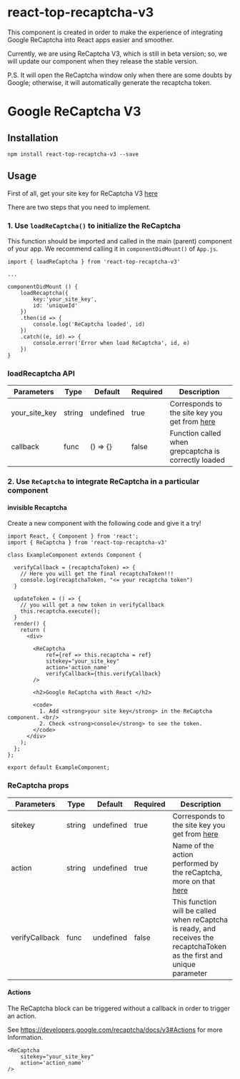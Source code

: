 # react-top-recaptcha-v3

This component is created in order to make the experience of integrating Google ReCaptcha into React apps easier and smoother.

Currently, we are using ReCaptcha V3, which is still in beta version; so, we will update our component when they release the stable version.

P.S. It will open the ReCaptcha window only when there are some doubts by Google; otherwise, it will automatically generate the recaptcha token.

# Google ReCaptcha V3

## Installation

`npm install react-top-recaptcha-v3 --save`

## Usage

First of all, get your site key for ReCaptcha V3 [here](https://www.google.com/recaptcha/admin#v3signup "V3 signup")

There are two steps that you need to implement.

### 1. Use `loadReCaptcha()` to initialize the ReCaptcha

This function should be imported and called in the main (parent) component of your app. We recommend calling it in `componentDidMount()` of `App.js`.

```
import { loadReCaptcha } from 'react-top-recaptcha-v3'

...

componentDidMount () {
	loadRecaptcha({
		key:'your_site_key',
		id: 'uniqueId'
	})
	.then(id => {
		console.log('ReCaptcha loaded', id)
	})
	.catch((e, id) => {
		console.error('Error when load ReCaptcha', id, e)
	})
}
```

### loadRecaptcha API

| Parameters           | Type    | Default   | Required | Description                  |
|----------------------|---------|-----------|----------|------------------------------|
| your_site_key        | string  | undefined | true     | Corresponds to the site key you get from [here](https://www.google.com/recaptcha/admin#v3signup "V3 signup") |
| callback             | func    | () => {}  | false    | Function called when grepcaptcha is correctly loaded |s


### 2. Use `ReCaptcha` to integrate ReCaptcha in a particular component

#### invisible Recaptcha

Create a new component with the following code and give it a try!

```
import React, { Component } from 'react';
import { ReCaptcha } from 'react-top-recaptcha-v3'

class ExampleComponent extends Component {

  verifyCallback = (recaptchaToken) => {
    // Here you will get the final recaptchaToken!!!  
    console.log(recaptchaToken, "<= your recaptcha token")
  }

  updateToken = () => {
    // you will get a new token in verifyCallback
    this.recaptcha.execute();
  }
  render() {
    return (
      <div>

        <ReCaptcha
            ref={ref => this.recaptcha = ref}
            sitekey="your_site_key"
            action='action_name'
            verifyCallback={this.verifyCallback}
        />

        <h2>Google ReCaptcha with React </h2>

        <code>
          1. Add <strong>your site key</strong> in the ReCaptcha component. <br/>
          2. Check <strong>console</strong> to see the token.
        </code>
      </div>
    );
  };
};

export default ExampleComponent;

```

### ReCaptcha props

| Parameters           | Type    | Default   | Required | Description                  |
|----------------------|---------|-----------|----------|------------------------------|
| sitekey              | string  | undefined | true     | Corresponds to the site key you get from [here](https://www.google.com/recaptcha/admin#v3signup "V3 signup") |
| action               | string  | undefined | true     | Name of the action performed by the reCaptcha, more on that [here](https://developers.google.com/recaptcha/docs/v3#Actions "V3 actions") |
| verifyCallback       | func    | undefined | false     | This function will be called when reCaptcha is ready, and receives the recaptchaToken as the first and unique parameter |

#### Actions

The ReCaptcha block can be triggered without a callback in order to trigger an action. 

See https://developers.google.com/recaptcha/docs/v3#Actions for more Information.

```
<ReCaptcha
    sitekey="your_site_key"
    action='action_name'
/>
```

